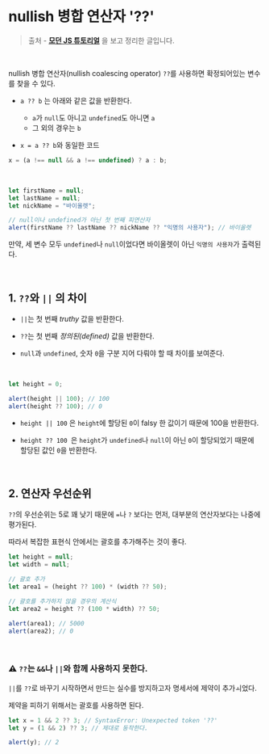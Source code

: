 # nullish 병합 연산자 '??'



> 출처 - [**모던 JS 튜토리얼**](**https://ko.javascript.info/**) 을 보고 정리한 글입니다.



<br>



nullish 병합 연산자(nullish coalescing operator) `??`를 사용하면 확정되어있는 변수를 찾을 수 있다.

- `a ?? b` 는 아래와 같은 값을 반환한다.
  - `a`가 `null`도 아니고 `undefined`도 아니면 `a`
  - 그 외의 경우는 `b`

- `x = a ?? b`와 동일한 코드

```javascript
x = (a !== null && a !== undefined) ? a : b;
```

<br>


```javascript
let firstName = null;
let lastName = null;
let nickName = "바이올렛";

// null이나 undefined가 아닌 첫 번째 피연산자
alert(firstName ?? lastName ?? nickName ?? "익명의 사용자"); // 바이올렛
```

만약, 세 변수 모두 `undefined`나 `null`이었다면 바이올렛이 아닌 `익명의 사용자`가 출력된다.

<br>


## 1. `??`와 `||` 의 차이

- `||`는 첫 번째 *truthy* 값을 반환한다.
- `??`는 첫 번째 *정의된(defined)* 값을 반환한다.

- `null`과 `undefined`, 숫자 `0`을 구분 지어 다뤄야 할 때 차이를 보여준다.

<br>


```javascript
let height = 0;

alert(height || 100); // 100
alert(height ?? 100); // 0
```

- `height || 100` 은 `height`에 할당된 `0`이 falsy 한 값이기 때문에 100을 반환한다.

- `height ?? 100 `은 `height`가 `undefined`나 `null`이 아닌 `0`이 할당되었기 때문에 할당된 값인 `0`을 반환한다.

<br>


## 2. 연산자 우선순위

`??`의 우선순위는 5로 꽤 낮기 때문에 `=`나  `?` 보다는 먼저, 대부분의 연산자보다는 나중에 평가된다.

따라서 복잡한 표현식 안에서는 괄호를 추가해주는 것이 좋다.

```javascript
let height = null;
let width = null;

// 괄호 추가
let area1 = (height ?? 100) * (width ?? 50);

// 괄호를 추가하지 않을 경우의 계산식
let area2 = height ?? (100 * width) ?? 50;

alert(area1); // 5000
alert(area2); // 0
```

<br>


### ⚠ `??`는 `&&`나 `||`와 함께 사용하지 못한다.

`||`를 `??`로 바꾸기 시작하면서 만드는 실수를 방지하고자 명세서에 제약이 추가ㅚ었다.

제약을 피하기 위해서는 괄호를 사용하면 된다.

```javascript
let x = 1 && 2 ?? 3; // SyntaxError: Unexpected token '??'
let y = (1 && 2) ?? 3; // 제대로 동작한다.

alert(y); // 2

```